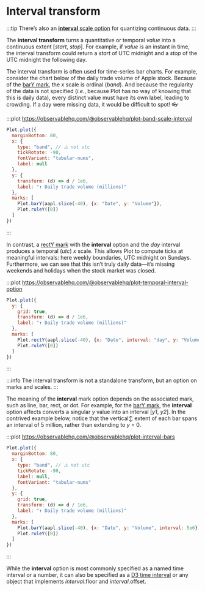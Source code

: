 <script setup>

import * as Plot from "@observablehq/plot";
import * as d3 from "d3";
import aapl from "../data/aapl.ts";

</script>

# Interval transform

:::tip
There’s also an [**interval** scale option](../features/scales.md#scale-transforms) for quantizing continuous data.
:::

The **interval transform** turns a quantitative or temporal *value* into a continuous extent [*start*, *stop*]. For example, if *value* is an instant in time, the interval transform could return a *start* of UTC midnight and a *stop* of the UTC midnight the following day.

The interval transform is often used for time-series bar charts. For example, consider the chart below of the daily trade volume of Apple stock. Because of the [barY mark](../marks/bar.md), the *x* scale is ordinal (*band*). And because the regularity of the data is not specified (*i.e.*, because Plot has no way of knowing that this is daily data), every distinct value must have its own label, leading to crowding. If a day were missing data, it would be difficult to spot! 👓

:::plot https://observablehq.com/@observablehq/plot-band-scale-interval
```js
Plot.plot({
  marginBottom: 80,
  x: {
    type: "band", // ⚠️ not utc
    tickRotate: -90,
    fontVariant: "tabular-nums",
    label: null
  },
  y: {
    transform: (d) => d / 1e6,
    label: "↑ Daily trade volume (millions)"
  },
  marks: [
    Plot.barY(aapl.slice(-40), {x: "Date", y: "Volume"}),
    Plot.ruleY([0])
  ]
})
```
:::

In contrast, a [rectY mark](../marks/rect.md) with the **interval** option and the *day* interval produces a temporal (*utc*) *x* scale. This allows Plot to compute ticks at meaningful intervals: here weekly boundaries, UTC midnight on Sundays. Furthermore, we can see that this isn’t truly daily data—it’s missing weekends and holidays when the stock market was closed.

:::plot https://observablehq.com/@observablehq/plot-temporal-interval-option
```js
Plot.plot({
  y: {
    grid: true,
    transform: (d) => d / 1e6,
    label: "↑ Daily trade volume (millions)"
  },
  marks: [
    Plot.rectY(aapl.slice(-40), {x: "Date", interval: "day", y: "Volume"}),
    Plot.ruleY([0])
  ]
})
```
:::

:::info
The interval transform is not a standalone transform, but an option on marks and scales.
:::

The meaning of the **interval** mark option depends on the associated mark, such as line, bar, rect, or dot. For example, for the [barY mark](../marks/bar.md), the **interval** option affects converts a singular *y* value into an interval [*y1*, *y2*]. In the contrived example below, notice that the vertical↕︎ extent of each bar spans an interval of 5 million, rather than extending to *y* = 0.

:::plot https://observablehq.com/@observablehq/plot-interval-bars
```js
Plot.plot({
  marginBottom: 80,
  x: {
    type: "band", // ⚠️ not utc
    tickRotate: -90,
    label: null,
    fontVariant: "tabular-nums"
  },
  y: {
    grid: true,
    transform: (d) => d / 1e6,
    label: "↑ Daily trade volume (millions)"
  },
  marks: [
    Plot.barY(aapl.slice(-40), {x: "Date", y: "Volume", interval: 5e6}),
    Plot.ruleY([0])
  ]
})
```
:::

While the **interval** option is most commonly specified as a named time interval or a number, it can also be specified as a [D3 time interval](https://github.com/d3/d3-time/blob/main/README.md#api-reference) or any object that implements *interval*.floor and *interval*.offset.
